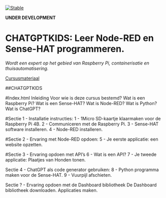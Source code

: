 [![Stable](https://img.shields.io/badge/docs-stable-blue.svg)](https://rbontekoe.github.io/RASPIKIDS/stable)

**UNDER DEVELOPMENT**

# CHATGPTKIDS: Leer Node-RED en Sense-HAT programmeren. 

*Wordt een expert op het gebied van Raspberry Pi, containerisatie en thuisautomatisering.*

[Cursusmateriaal](https://rbontekoe.github.io/CHATGPTKIDS/stable)

##CHATGPTKIDS

#Index.html
Inleiding
Voor wie is deze cursus bestemd?
Wat is een Raspberry Pi?
Wat is een Sense-HAT?
Wat is Node-RED?
Wat is Python?
Wat is ChatGPT?

#Sectie 1 - Installatie instructies:
1 - 1Micro SD-kaartje klaarmaken voor de Raspberry Pi 4B.
2 - Communiceren met de Raspberry Pi.
3 - Sense-HAT software installeren.
4 - Node-RED installeren.

#Sectie 2 - Ervaring met Node-RED opdoen:
5 - Je eerste applicatie: een website opzetten.

#Sectie 3 - Ervaring opdoen met API’s
6 - Wat is een API?
7 - Je tweede applicatie: Plaatjes van Honden tonen.

Sectie 4 - ChatGPT als code generator gebruiken:
8 - Python programma maken voor de Sense-HAT.
9 - Vuurpijl afschieten.

Sectie ? - Ervaring opdoen met de Dashboard bibliotheek
De Dashboard bibliotheek downloaden.
Applicaties maken.

